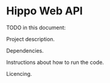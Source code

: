 # Hippo Web API

TODO in this document:

Project description.
 
Dependencies.
 
Instructions about how to run the code.

Licencing.